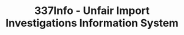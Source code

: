 ---
layout: default
bigquery: https://console.cloud.google.com/bigquery?p=patents-public-data&d=usitc_investigations&page=dataset&project=sheets-management-319211
citation: US International Trade Commission 337Info Unfair Import Investigations Information
  System
contributors: US International Trade Comission
cost: None
description: US International Trade Commission 337Info Unfair Import Investigations
  Information System contains data on investigations done under Section 337. Section
  337 declares the infringement of certain statutory intellectual property rights
  and other forms of unfair competition in import trade to be unlawful practices.
  Most Section 337 investigations involve allegations of patent or registered trademark
  infringement.
documentation: FAQ and tutorial available on the site
last_edit: 04/09/2022, 08:51:06
location: https://pubapps2.usitc.gov/337external/
maintained_by: US International Trade Comission
schema_fields:
- scheduledStartDateEvidHear
- investigationType
- ouiiParticipation
- respondent
- currentActiveALJ
- finalDetViolation
- startDateMarkmanHearing
- docketNo
- id
- ouiiAttorney
- actualStartDateEvidHear
- teoProceedingInvolved
- finalDetNoViolation
- internalRemand
- endDateMarkmanHearing
- investigationTermDate
- copyrightNumbers
- investigationNo
- patentNumbers
- markmanHearing
- title
- dateOfPublicationFrNotice
- publication_number
- finalIdOnViolationIssue
- teoIdDueDate
- dateCreated
- dateComplaintFiled
- teoIdIssueDate
- patentNumber
- cafcAppeals
- aljAssigned
- finalIdOnViolationDue
- actualEndDateEvidHear
- currentStatus
- teoReliefGranted
- targetDate
- invUnfairAct
- issueDateOtherNonFinal
- scheduledEndDateEvidHear
- lastUpdated
- trademarkNumbers
- gcAttorney
- htsNumbers
- complainant
shortname: unfair_import_investigations
tags:
- import
- legal
- trade
timeframe: 2008-2021 (prior to 2008 downloadable as a JSON file)
title: 337Info - Unfair Import Investigations Information System
uuid: 2721f5ec-e599-4890-9265-9706719fc71e
---